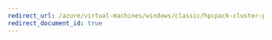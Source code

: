 ```yaml
---
redirect_url: /azure/virtual-machines/windows/classic/hpcpack-cluster-powershell-script
redirect_document_id: true
---
```

